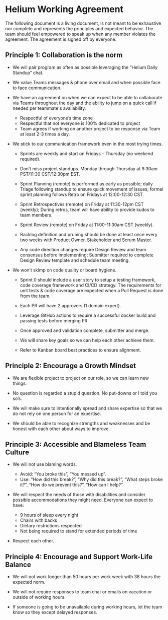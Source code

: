 # Helium Working Agreement

The following document is a living document, is not meant to be exhaustive nor complete and represents the principles and expected behavior. The team should feel empowered to speak up when any member violates the agreement. The agreement is signed off by everyone.

## Principle 1: Collaboration is the norm

- We will pair program as often as possible leveraging the “Helium Daily Standup” chat.

- We value Teams messages & phone over email and when possible face to face communication.

- We have an agreement on when we can expect to be able to collaborate via Teams throughout the day and the ability to jump on a quick call if needed per teammate's availability.
  - Respectful of everyone’s time zone
  - Respectful that not everyone is 100% dedicated to project
  - Team agrees if working on another project to be response via Team at least 2-3 times a day.

- We stick to our communication framework even in the most trying times.

  - Sprints are weekly and start on Fridays – Thursday (no weekend required).

  - Don’t miss project standups. Monday through Thursday at 9:30am PST/11:30 CST/12:30pm EST.

  - Sprint Planning (remote) is performed as early as possible; daily Triage following standup to ensure quick movement of issues; formal sprint planning follows Retro on Fridays at 12:00-12:30 CST.

  - Sprint Retrospectives (remote) on Friday at 11:30-12pm CST (weekly); During retros, team will have ability to provide kudos to team members.

  - Sprint Review (remote) on Friday at 11:00-11:30am CST (weekly).

  - Backlog definition and pruning should be done at least once every two weeks with Product Owner, Stakeholder and Scrum Master.

  - Any code direction changes require Design Review and team consensus before implementing; Submitter required to complete Design Review template and schedule team meeting.

- We won’t skimp on code quality or board hygiene.

  - Sprint 0 should include a user story to setup a testing framework, code coverage framework and CI/CD strategy. The requirements for unit tests & code coverage are expected when a Pull Request is done from the team.

  - Each PR will have 2 approvers (1 domain expert).

  - Leverage GitHub actions to require a successful docker build and passing tests before merging PR.

  - Once approved and validation complete, submitter and merge.

  - We will share key goals so we can help each other achieve them.

  - Refer to Kanban board best practices to ensure alignment.

## Principle 2: Encourage a Growth Mindset

- We are flexible project to project on our role, so we can learn new things.

- No question is regarded a stupid question. No put-downs or I told you so’s.

- We will make sure to intentionally spread and share expertise so that we do not rely on one person for an expertise.

- We should be able to recognize strengths and weaknesses and be honest with each other about ways to improve.

## Principle 3: Accessible and Blameless Team Culture

- We will not use blaming words.
  - Avoid: “You broke this”, “You messed up”.
  - Use: “How did this break?”, “Why did this break?”, “What steps broke it?”, “How do we prevent this?”, “How can I help?”.

- We will respect the needs of those with disabilities and consider possible accommodations they might need. Everyone can expect to have:
  - 9 hours of sleep every night
  - Chairs with backs
  - Dietary restrictions respected
  - Not being required to stand for extended periods of time

- Respect each other.

## Principle 4: Encourage and Support Work-Life Balance

- We will not work longer than 50 hours per work week with 38 hours the expected norm.

- We will not require responses to team chat or emails on vacation or outside of working hours.

- If someone is going to be unavailable during working hours, let the team know so they except delayed responses.
